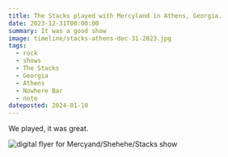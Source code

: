 ```yaml
---
title: The Stacks played with Mercyland in Athens, Georgia.
date: 2023-12-31T00:00:00
summary: It was a good show
image: timeline/stacks-athens-dec-31-2023.jpg
tags:
  - rock
  - shows
  - The Stacks
  - Georgia
  - Athens
  - Nowhere Bar
  - note
dateposted: 2024-01-10
---
```


We played, it was great.

![digital flyer for Mercyand/Shehehe/Stacks show](/static/img/timeline/stacks-athens-dec-31-2023.jpg)


